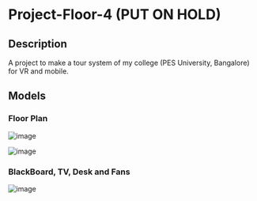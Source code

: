 # Project-Floor-4 (PUT ON HOLD)
## Description
A project to make a tour system of my college (PES University, Bangalore) for VR and mobile.

## Models
### Floor Plan
![image](https://user-images.githubusercontent.com/78636238/197789058-e6ace234-0861-49b4-94d5-92e43e65e921.png)

![image](https://user-images.githubusercontent.com/78636238/197790522-248ed1c1-3427-4f85-9445-a1aaf6a96bee.png)

### BlackBoard, TV, Desk and Fans
![image](https://user-images.githubusercontent.com/78636238/200165306-7f88f98f-b1be-4833-b93f-1fe4bf274c29.png)
